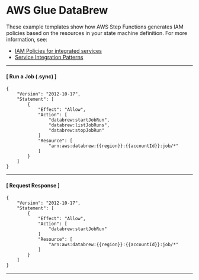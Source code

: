 # AWS Glue DataBrew<a name="databrew-iam"></a>

These example templates show how AWS Step Functions generates IAM policies based on the resources in your state machine definition\. For more information, see:
+ [IAM Policies for integrated services](service-integration-iam-templates.md)
+ [Service Integration Patterns](connect-to-resource.md)

------
#### [ Run a Job \(\.sync\) ]

```
{
    "Version": "2012-10-17",
    "Statement": [
        {
            "Effect": "Allow",
            "Action": [
                "databrew:startJobRun",
                "databrew:listJobRuns",
                "databrew:stopJobRun"
            ]
            "Resource": [
                "arn:aws:databrew:{{region}}:{{accountId}}:job/*"
            ]
        }
    ]
}
```

------
#### [ Request Response ]

```
{
    "Version": "2012-10-17",
    "Statement": [
        {
            "Effect": "Allow",
            "Action": [
                "databrew:startJobRun"
            ]
            "Resource": [
                "arn:aws:databrew:{{region}}:{{accountId}}:job/*"
            ]
        }
    ]
}
```

------